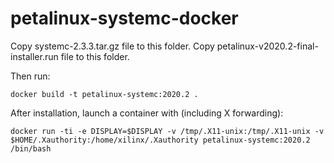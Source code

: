 # petalinux-systemc-docker

Copy systemc-2.3.3.tar.gz file to this folder.
Copy petalinux-v2020.2-final-installer.run file to this folder.

Then run:

`docker build -t petalinux-systemc:2020.2 .`

After installation, launch a container with (including X forwarding):

`docker run -ti -e DISPLAY=$DISPLAY -v /tmp/.X11-unix:/tmp/.X11-unix -v $HOME/.Xauthority:/home/xilinx/.Xauthority petalinux-systemc:2020.2 /bin/bash`

